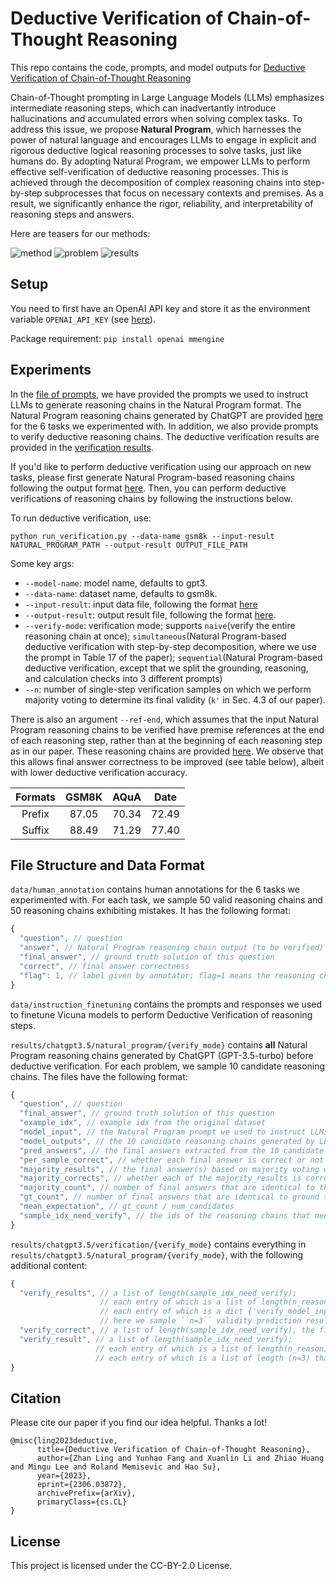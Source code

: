 # Deductive Verification of Chain-of-Thought Reasoning

This repo contains the code, prompts, and model outputs for [Deductive Verification of Chain-of-Thought Reasoning](https://arxiv.org/pdf/2306.03872.pdf)

Chain-of-Thought prompting in Large Language Models (LLMs) emphasizes intermediate reasoning steps, which can inadvertantly introduce hallucinations and accumulated errors when solving complex tasks. To address this issue, we propose **Natural Program**, which harnesses the power of natural language and encourages LLMs to engage in explicit and rigorous deductive logical reasoning processes to solve tasks, just like humans do. By adopting Natural Program, we empower LLMs to perform effective self-verification of deductive reasoning processes. This is achieved through the decomposition of complex reasoning chains into step-by-step subprocesses that focus on necessary contexts and premises. As a result, we significantly enhance the rigor, reliability, and interpretability of reasoning steps and answers.

Here are teasers for our methods:

![method](https://github.com/lz1oceani/verify_cot_test/assets/48645550/ade12267-fad1-4e74-b01b-76ad7706d2b1)
![problem](https://github.com/lz1oceani/verify_cot_test/assets/48645550/e5929891-06c5-461b-9632-202d841124eb)
![results](https://github.com/lz1oceani/verify_cot_test/assets/48645550/cdc496ef-4825-4f54-97f6-20e44b60ca4a)

## Setup
You need to first have an OpenAI API key and store it as the environment variable ``OPENAI_API_KEY`` (see [here](https://help.openai.com/en/articles/5112595-best-practices-for-api-key-safety)).

Package requirement: ``pip install openai mmengine``

## Experiments
In the [file of prompts](./prompts.py), we have provided the prompts we used to instruct LLMs to generate reasoning chains in the Natural Program format. The Natural Program reasoning chains generated by ChatGPT are provided [here](./results/chatgpt3.5/natural_program/) for the 6 tasks we experimented with. In addition, we also provide prompts to verify deductive reasoning chains. The deductive verification results are provided in the [verification results](./results/chatgpt3.5/verification/). 

If you'd like to perform deductive verification using our approach on new tasks, please first generate Natural Program-based reasoning chains following the output format [here](./results/chatgpt3.5/natural_program/). Then, you can perform deductive verifications of reasoning chains by following the instructions below.

To run deductive verification, use:

``python run_verification.py --data-name gsm8k --input-result NATURAL_PROGRAM_PATH --output-result OUTPUT_FILE_PATH``

Some key args:

- ``--model-name``: model name, defaults to gpt3.
- ``--data-name``: dataset name, defaults to gsm8k.
- ``--input-result``: input data file, following the format [here](./results/chatgpt3.5/natural_program/)
- ``--output-result``: output result file, following the format [here](./results/chatgpt3.5/verification/).
- ``--verify-mode``: verification mode; supports ``naive``(verify the entire reasoning chain at once); ``simultaneous``(Natural Program-based deductive verification with step-by-step decomposition, where we use the prompt in Table 17 of the paper); ``sequential``(Natural Program-based deductive verification, except that we split the grounding, reasoning, and calculation checks into 3 different prompts)
- ``--n``: number of single-step verification samples on which we perform majority voting to determine its final validity (`k'` in Sec. 4.3 of our paper).

There is also an argument ``--ref-end``, which assumes that the input Natural Program reasoning chains to be verified have premise references at the end of each reasoning step, rather than at the beginning of each reasoning step as in our paper. These reasoning chains are provided [here](./results/chatgpt3.5/natural_program/ref-suffix). We observe that this allows final answer correctness to be improved (see table below), albeit with lower deductive verification accuracy.

| Formats  | GSM8K       | AQuA    | Date  |
| :------: | :---------: | :-----: | :----:|
| Prefix   | 87.05       | 70.34   | 72.49 |
| Suffix   | 88.49       | 71.29   | 77.40 |

## File Structure and Data Format

``data/human_annotation`` contains human annotations for the 6 tasks we experimented with. For each task, we sample 50 valid reasoning chains and 50 reasoning chains exhibiting mistakes. It has the following format:

```javascript
{
  "question", // question
  "answer", // Natural Program reasoning chain output (to be verified)
  "final_answer", // ground truth solution of this question
  "correct", // final answer correctness
  "flag": 1, // label given by annotator; flag=1 means the reasoning chain is valid; flag=0 means the reasoning chain has mistakes
}
```

``data/instruction_finetuning`` contains the prompts and responses we used to finetune Vicuna models to perform Deductive Verification of reasoning steps.

``results/chatgpt3.5/natural_program/{verify_mode}`` contains **all** Natural Program reasoning chains generated by ChatGPT (GPT-3.5-turbo) before deductive verification. For each problem, we sample 10 candidate reasoning chains. The files have the following format:

```javascript
{
  "question", // question
  "final_answer", // ground truth solution of this question
  "example_idx", // example idx from the original dataset
  "model_input", // the Natural Program prompt we used to instruct LLMs to generate Natural Program reasoning chains
  "model_outputs", // the 10 candidate reasoning chains generated by LLM
  "pred_answers", // the final answers extracted from the 10 candidate reasoning chains
  "per_sample_correct", // whether each final answer is correct or not
  "majority_results", // the final answer(s) based on majority voting over 10 candidates; note that there can be multiple results after majority voting if they receive the same number of votes
  "majority_corrects", // whether each of the majority_results is correct
  "majority_count", // number of final answers that are identical to the first majority result
  "gt_count", // number of final answers that are identical to ground truth
  "mean_expectation", // gt_count / num_candidates
  "sample_idx_need_verify", // the ids of the reasoning chains that need to be verified; we verify the reasoning chains whose final answers receive the most and the second-most votes
}
```

``results/chatgpt3.5/verification/{verify_mode}`` contains everything in ``results/chatgpt3.5/natural_program/{verify_mode}``, with the following additional content:

```javascript
{
  "verify_results", // a list of length(sample_idx_need_verify);
                    // each entry of which is a list of length(n_reasoning_steps) that contains raw verification outputs for each reasoning step of the current reasoning chain;
                    // each entry of which is a dict {'verify_model_inputs': n verification inputs for current step, 'verify_model_outputs': n validity outputs for current step};
                    // here we sample ``n=3`` validity prediction results for each reasoning step following the Uniformity phase of our Uniformity-Plurality voting strategy
  "verify_correct", // a list of length(sample_idx_need_verify), the final verification result of each reasoning chain
  "verify_result", // a list of length(sample_idx_need_verify);
                   // each entry of which is a list of length(n_reasoning_steps) that contains extracted verification results for each reasoning step of the current reasoning chain;
                   // each entry of which is a list of length (n=3) that contains the final extracted verification result from each validation prediction candidate of the current reasoning step
}
```


## Citation

Please cite our paper if you find our idea helpful. Thanks a lot!

```
@misc{ling2023deductive,
      title={Deductive Verification of Chain-of-Thought Reasoning}, 
      author={Zhan Ling and Yunhao Fang and Xuanlin Li and Zhiao Huang and Mingu Lee and Roland Memisevic and Hao Su},
      year={2023},
      eprint={2306.03872},
      archivePrefix={arXiv},
      primaryClass={cs.CL}
}
```

## License

This project is licensed under the CC-BY-2.0 License.
